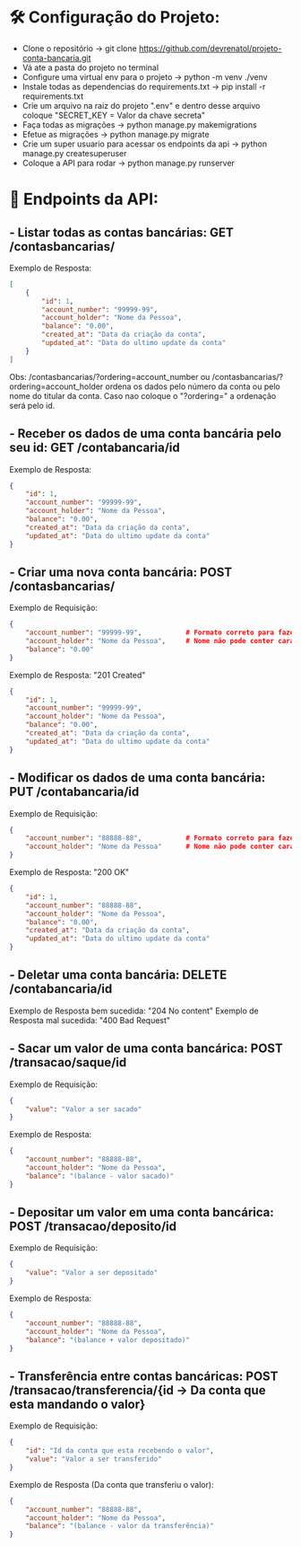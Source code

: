 # 🛠️ Configuração do Projeto:

- Clone o repositório  ->  git clone https://github.com/devrenatol/projeto-conta-bancaria.git
- Vá ate a pasta do projeto no terminal
- Configure uma virtual env para o projeto  ->  python -m venv ./venv
- Instale todas as dependencias do requirements.txt  ->  pip install -r requirements.txt
- Crie um arquivo na raiz do projeto ".env" e dentro desse arquivo coloque "SECRET_KEY = Valor da chave secreta" 
- Faça todas as migrações  ->  python manage.py makemigrations
- Efetue as migrações  ->  python manage.py migrate
- Crie um super usuario para acessar os endpoints da api  ->  python manage.py createsuperuser
- Coloque a API para rodar  ->  python manage.py runserver

# 📌 Endpoints da API:

## - Listar todas as contas bancárias: GET /contasbancarias/

Exemplo de Resposta:
```json
[
    {
        "id": 1,
        "account_number": "99999-99",
        "account_holder": "Nome da Pessoa",
        "balance": "0.00",
        "created_at": "Data da criação da conta",
        "updated_at": "Data do ultimo update da conta"
    }
]
```

Obs: /contasbancarias/?ordering=account_number  ou  /contasbancarias/?ordering=account_holder  ordena os dados pelo número da conta ou pelo nome do titular da conta. Caso nao coloque o "?ordering=" a ordenação será pelo id.

## - Receber os dados de uma conta bancária pelo seu id: GET  /contabancaria/id

Exemplo de Resposta:
```json
{
    "id": 1,
    "account_number": "99999-99",
    "account_holder": "Nome da Pessoa",
    "balance": "0.00",
    "created_at": "Data da criação da conta",
    "updated_at": "Data do ultimo update da conta"
}
```
## - Criar uma nova conta bancária: POST  /contasbancarias/

Exemplo de Requisição:
```json
{
    "account_number": "99999-99",    		# Formato correto para fazer a requisição
    "account_holder": "Nome da Pessoa",		# Nome não pode conter caracteres especiais ou números
    "balance": "0.00"
}
```
Exemplo de Resposta: "201 Created"
```json
{
    "id": 1,
    "account_number": "99999-99",
    "account_holder": "Nome da Pessoa",
    "balance": "0.00",
    "created_at": "Data da criação da conta",
    "updated_at": "Data do ultimo update da conta"
}
```
## - Modificar os dados de uma conta bancária: PUT  /contabancaria/id

Exemplo de Requisição:
```json
{
    "account_number": "88888-88",    		# Formato correto para fazer a requisição
    "account_holder": "Nome da Pessoa"		# Nome não pode conter caracteres especiais ou números
}
```
Exemplo de Resposta: "200 OK"
```json
{
    "id": 1,
    "account_number": "88888-88",
    "account_holder": "Nome da Pessoa",
    "balance": "0.00",
    "created_at": "Data da criação da conta",
    "updated_at": "Data do ultimo update da conta"
}
```
## - Deletar uma conta bancária: DELETE   /contabancaria/id

Exemplo de Resposta bem sucedida: "204 No content"
Exemplo de Resposta mal sucedida: "400 Bad Request"

## - Sacar um valor de uma conta bancárica: POST   /transacao/saque/id

Exemplo de Requisição:
```json
{
    "value": "Valor a ser sacado"
}
```
Exemplo de Resposta:
```json
{
    "account_number": "88888-88",
    "account_holder": "Nome da Pessoa",
    "balance": "(balance - valor sacado)"
}
```
## - Depositar um valor em uma conta bancárica: POST  /transacao/deposito/id

Exemplo de Requisição:
```json
{
    "value": "Valor a ser depositado"
}
```
Exemplo de Resposta:
```json
{
    "account_number": "88888-88",
    "account_holder": "Nome da Pessoa",
    "balance": "(balance + valor depositado)"
}
```
## - Transferência entre contas bancáricas: POST   /transacao/transferencia/{id -> Da conta que esta mandando o valor}

Exemplo de Requisição:
```json
{
    "id": "Id da conta que esta recebendo o valor",
    "value": "Valor a ser transferido"
}
```
Exemplo de Resposta (Da conta que transferiu o valor):
```json
{
    "account_number": "88888-88",
    "account_holder": "Nome da Pessoa",
    "balance": "(balance - valor da transferência)"
}
```
